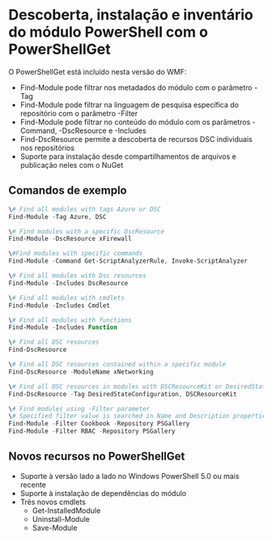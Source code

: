 # Descoberta, instalação e inventário do módulo PowerShell com o PowerShellGet
 
O PowerShellGet está incluído nesta versão do WMF:
-   Find-Module pode filtrar nos metadados do módulo com o parâmetro -Tag
-   Find-Module pode filtrar na linguagem de pesquisa específica do repositório com o parâmetro -Filter
-   Find-Module pode filtrar no conteúdo do módulo com os parâmetros -Command, -DscResource e -Includes
-   Find-DscResource permite a descoberta de recursos DSC individuais nos repositórios
-   Suporte para instalação desde compartilhamentos de arquivos e publicação neles com o NuGet

## Comandos de exemplo
```powershell
\# Find all modules with tags Azure or DSC
Find-Module -Tag Azure, DSC

\# Find modules with a specific DscResource
Find-Module -DscResource xFirewall

\#Find modules with specific commands
Find-Module -Command Get-ScriptAnalyzerRule, Invoke-ScriptAnalyzer

\# Find all modules with Dsc resources
Find-Module -Includes DscResource

\# Find all modules with cmdlets
Find-Module -Includes Cmdlet

\# Find all modules with functions
Find-Module -Includes Function

\# Find all DSC resources
Find-DscResource

\# Find all DSC resources contained within a specific module
Find-DscResource -ModuleName xNetworking

\# Find all DSC resources in modules with DSCResourceKit or DesiredStateConfiguration
Find-DscResource -Tag DesiredStateConfiguration, DSCResourceKit

\# Find modules using -Filter parameter
\# Specified filter value is searched in Name and Description properties
Find-Module -Filter Cookbook -Repository PSGallery
Find-Module -Filter RBAC -Repository PSGallery
```

## Novos recursos no PowerShellGet
-   Suporte à versão lado a lado no Windows PowerShell 5.0 ou mais recente
-   Suporte à instalação de dependências do módulo
-   Três novos cmdlets
    -   Get-InstalledModule
    -   Uninstall-Module
    -   Save-Module
    

<!--HONumber=Aug16_HO3-->


